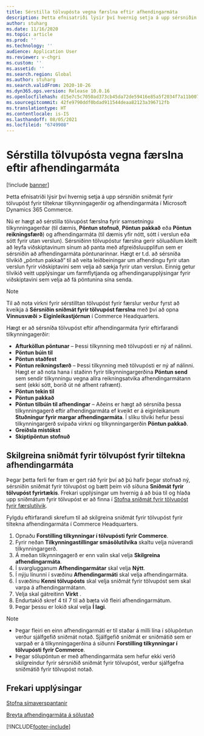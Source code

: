 ```yaml
---
title: Sérstilla tölvupósta vegna færslna eftir afhendingarmáta
description: Þetta efnisatriði lýsir því hvernig setja á upp sérsniðin sniðmát fyrir tölvupóst fyrir tilteknar tilkynningagerðir og afhendingarmáta í Microsoft Dynamics 365 Commerce.
author: stuharg
ms.date: 11/16/2020
ms.topic: article
ms.prod: ''
ms.technology: ''
audience: Application User
ms.reviewer: v-chgri
ms.custom: ''
ms.assetid: ''
ms.search.region: Global
ms.author: stuharg
ms.search.validFrom: 2020-10-26
ms.dyn365.ops.version: Release 10.0.16
ms.openlocfilehash: d15e7c5c7050ad373cb45da72de59416e85a5f2034f7a11b007d497b2e2b98bd
ms.sourcegitcommit: 42fe9790ddf0bdad911544deaa82123a396712fb
ms.translationtype: HT
ms.contentlocale: is-IS
ms.lasthandoff: 08/05/2021
ms.locfileid: "6749908"
---
```

# <a name="customize-transactional-emails-by-mode-of-delivery"></a>Sérstilla tölvupósta vegna færslna eftir afhendingarmáta

[!include [banner](includes/banner.md)]

Þetta efnisatriði lýsir því hvernig setja á upp sérsniðin sniðmát fyrir tölvupóst fyrir tilteknar tilkynningagerðir og afhendingarmáta í Microsoft Dynamics 365 Commerce.

Nú er hægt að sérstilla tölvupóst færslna fyrir samsetningu tilkynningagerðar (til dæmis, **Pöntun stofnuð**, **Pöntun pakkað** eða **Pöntun reikningsfærð**) og afhendingarmáta (til dæmis yfir nótt, sótt í verslun eða sótt fyrir utan verslun). Sérsniðinn tölvupóstur færslna gerir söluaðilum kleift að leyfa viðskiptavinum sínum að panta með afgreiðsluupplifun sem er sérsniðin að afhendingarmáta pöntunarinnar. Hægt er t.d. að sérsníða tilvikið „pöntun pakkað“ til að veita leiðbeiningar um afhendingu fyrir utan verslun fyrir viðskiptavini sem velja að sækja fyrir utan verslun. Einnig getur tilvikið veitt upplýsingar um farmflytjanda og afhendingarupplýsingar fyrir viðskiptavini sem velja að fá pöntunina sína senda.

> [!NOTE]
> Til að nota virkni fyrir sérstilltan tölvupóst fyrir færslur verður fyrst að kveikja á **Sérsniðin sniðmát fyrir tölvupóst færslna** með því að opna **Vinnusvæði \> Eiginleikastjórnun** í Commerce Headquarters.

Hægt er að sérsníða tölvupóst eftir afhendingarmáta fyrir eftirfarandi tilkynningagerðir:

- **Afturköllun pöntunar** – Þessi tilkynning með tölvupósti er ný af nálinni.
- **Pöntun búin til**
- **Pöntun staðfest**
- **Pöntun reikningsfærð** – Þessi tilkynning með tölvupósti er ný af nálinni. Hægt er að nota hana í staðinn fyrir tilkynningargerðina **Pöntun send** sem sendir tilkynningu vegna allra reikningsatvika afhendingarmátann sent (ekki sótt, borið út né afhent rafrænt).
- **Pöntun tekin til**
- **Pöntun pakkað**
- **Pöntun tilbúin til afhendingar** – Aðeins er hægt að sérsníða þessa tilkynningagerð eftir afhendingarmáta ef kveikt er á eiginleikanum **Stuðningur fyrir margar afhendingarmáta**. Í slíku tilviki hefur þessi tilkynningargerð svipaða virkni og tilkynningargerðin **Pöntun pakkað**.
- **Greiðsla mistókst**
- **Skiptipöntun stofnuð**

## <a name="configure-email-templates-for-specific-modes-of-delivery"></a>Skilgreina sniðmát fyrir tölvupóst fyrir tiltekna afhendingarmáta

Þegar þetta ferli fer fram er gert ráð fyrir því að þú hafir þegar stofnað ný, sérsniðin sniðmát fyrir tölvupóst og bætt þeim við síðuna **Sniðmát fyrir tölvupóst fyrirtækis**. Frekari upplýsingar um hvernig á að búa til og hlaða upp sniðmátum fyrir tölvupóst er að finna í [Stofna sniðmát fyrir tölvupóst fyrir færslutilvik](email-templates-transactions.md).

Fylgdu eftirfarandi skrefum til að skilgreina sniðmát fyrir tölvupóst fyrir tiltekna afhendingarmáta í Commerce Headquarters.

1. Opnaðu **Forstilling tilkynningar í tölvupósti fyrir Commerce**.
1. Fyrir neðan **Tilkynningastillingar smásölutilvika** skaltu velja núverandi tilkynningargerð.
1. Á meðan tilkynningagerð er enn valin skal velja **Skilgreina afhendingarmáta**.
1. Í svarglugganum **Afhendingarmátar** skal velja **Nýtt**.
1. Í nýju línunni í svæðinu **Afhendingarmáti** skal velja afhendingarmáta.
1. Í svæðinu **Kenni tölvupósts** skal velja sniðmát fyrir tölvupóst sem skal varpa á afhendingarmátann.
1. Velja skal gátreitinn **Virkt** .
1. Endurtakið skref 4 til 7 til að bæta við fleiri afhendingarmátum.
1. Þegar þessu er lokið skal velja **Í lagi**.

> [!NOTE]
> - Þegar fleiri en einn afhendingarmáti er til staðar á milli lína í sölupöntun verður sjálfgefið sniðmát notað. Sjálfgefið sniðmát er sniðmátið sem er varpað er á tilkynningagerðina á síðunni **Forstilling tilkynningar í tölvupósti fyrir Commerce**.
> - Þegar sölupöntun er með afhendingarmáta sem hefur ekki verið skilgreindur fyrir sérsniðið sniðmát fyrir tölvupóst, verður sjálfgefna sniðmátið fyrir tölvupóst notað.

## <a name="additional-resources"></a>Frekari upplýsingar

[Stofna símaverspantanir](tasks/create-call-center-orders.md)

[Breyta afhendingarmáta á sölustað](pos-change-delivery-mode.md)


[!INCLUDE[footer-include](../includes/footer-banner.md)]